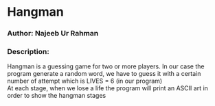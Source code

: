 # Hangman
### Author: Najeeb Ur Rahman
### Description:
Hangman is a guessing game for two or more players. In our case the program generate a random word, we have to guess it with a certain number of attempt which is LIVES = 6 (in our program)
<br>At each stage, when we lose a life the program will print an ASCII art in order to show the hangman stages